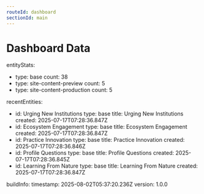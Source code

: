 ```yaml
---
routeId: dashboard
sectionId: main
---
```

# Dashboard Data

entityStats:

- type: base
  count: 38
- type: site-content-preview
  count: 5
- type: site-content-production
  count: 5

recentEntities:

- id: Urging New Institutions
  type: base
  title: Urging New Institutions
  created: 2025-07-17T07:28:36.847Z
- id: Ecosystem Engagement
  type: base
  title: Ecosystem Engagement
  created: 2025-07-17T07:28:36.847Z
- id: Practice Innovation
  type: base
  title: Practice Innovation
  created: 2025-07-17T07:28:36.846Z
- id: Profile Questions
  type: base
  title: Profile Questions
  created: 2025-07-17T07:28:36.845Z
- id: Learning From Nature
  type: base
  title: Learning From Nature
  created: 2025-07-17T07:28:36.847Z

buildInfo:
timestamp: 2025-08-02T05:37:20.236Z
version: 1.0.0
